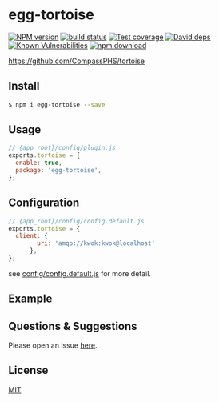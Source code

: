 # egg-tortoise

[![NPM version][npm-image]][npm-url]
[![build status][travis-image]][travis-url]
[![Test coverage][codecov-image]][codecov-url]
[![David deps][david-image]][david-url]
[![Known Vulnerabilities][snyk-image]][snyk-url]
[![npm download][download-image]][download-url]

[npm-image]: https://img.shields.io/npm/v/egg-tortoise.svg?style=flat-square
[npm-url]: https://npmjs.org/package/egg-tortoise
[travis-image]: https://img.shields.io/travis/eggjs/egg-tortoise.svg?style=flat-square
[travis-url]: https://travis-ci.org/eggjs/egg-tortoise
[codecov-image]: https://img.shields.io/codecov/c/github/eggjs/egg-tortoise.svg?style=flat-square
[codecov-url]: https://codecov.io/github/eggjs/egg-tortoise?branch=master
[david-image]: https://img.shields.io/david/eggjs/egg-tortoise.svg?style=flat-square
[david-url]: https://david-dm.org/eggjs/egg-tortoise
[snyk-image]: https://snyk.io/test/npm/egg-tortoise/badge.svg?style=flat-square
[snyk-url]: https://snyk.io/test/npm/egg-tortoise
[download-image]: https://img.shields.io/npm/dm/egg-tortoise.svg?style=flat-square
[download-url]: https://npmjs.org/package/egg-tortoise

<!--
Description here.
-->

https://github.com/CompassPHS/tortoise 

## Install

```bash
$ npm i egg-tortoise --save
```

## Usage

```js
// {app_root}/config/plugin.js
exports.tortoise = {
  enable: true,
  package: 'egg-tortoise',
};
```

## Configuration

```js
// {app_root}/config/config.default.js
exports.tortoise = {
  client: {
        uri: 'amqp://kwok:kwok@localhost'
      },
};
```

see [config/config.default.js](config/config.default.js) for more detail.

## Example

<!-- example here -->

## Questions & Suggestions

Please open an issue [here](https://github.com/yuzukwok/egg-tortoise/issues).

## License

[MIT](LICENSE)
